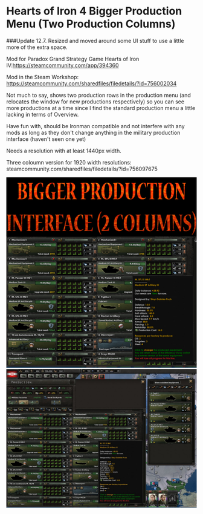 # Hearts of Iron 4 Bigger Production Menu (Two Production Columns)

###Update 12.7. Resized and moved around some UI stuff to use a little more of the extra space. 

Mod for Paradox Grand Strategy Game Hearts of Iron IV:https://steamcommunity.com/app/394360

Mod in the Steam Workshop: https://steamcommunity.com/sharedfiles/filedetails/?id=756002034

Not much to say, shows two production rows in the production menu (and relocates the window for new productions respectively) so you can see more productions at a time since I find the standard production menu a little lacking in terms of Overview. 

Have fun with, should be Ironman compatible and not interfere with any mods as long as they don't change anything in the military production interface (haven't seen one yet) 

Needs a resolution with at least 1440px width. 

Three coloumn version for 1920 width resolutions: steamcommunity.com/sharedfiles/filedetails/?id=756097675 

![](https://github.com/metzbernhard/hoi4-2columnproductionmenu/blob/master/screen2.jpg)
![](https://github.com/metzbernhard/hoi4-2columnproductionmenu/blob/master/screen1.jpg)
